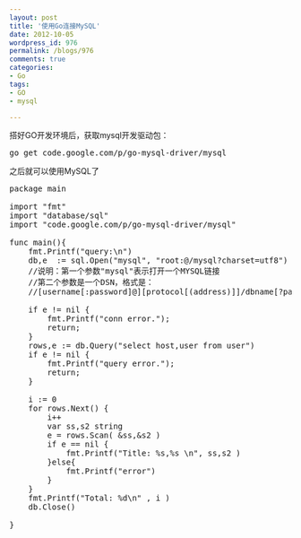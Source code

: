 ```yaml
---
layout: post
title: '使用Go连接MySQL'
date: 2012-10-05
wordpress_id: 976
permalink: /blogs/976
comments: true
categories:
- Go
tags:
- GO
- mysql

---
```

搭好GO开发环境后，获取mysql开发驱动包：

<pre class="prettyprint linenums">
go get code.google.com/p/go-mysql-driver/mysql  
</pre>

之后就可以使用MySQL了
<pre class="prettyprint linenums">
package main  
  
import "fmt"  
import "database/sql"  
import "code.google.com/p/go-mysql-driver/mysql"  
  
func main(){  
    fmt.Printf("query:\n")  
    db,e  := sql.Open("mysql", "root:@/mysql?charset=utf8")  
    //说明：第一个参数"mysql"表示打开一个MYSQL链接  
    //第二个参数是一个DSN，格式是：  
    //[username[:password]@][protocol[(address)]]/dbname[?param1=value1&paramN=valueN]  
  
    if e != nil {  
        fmt.Printf("conn error.");  
        return;  
    }  
    rows,e := db.Query("select host,user from user")  
    if e != nil {  
        fmt.Printf("query error.");  
        return;  
    }  
  
    i := 0  
    for rows.Next() {  
        i++  
        var ss,s2 string  
        e = rows.Scan( &ss,&s2 )  
        if e == nil {  
            fmt.Printf("Title: %s,%s \n", ss,s2 )  
        }else{  
            fmt.Printf("error")  
        }  
    }  
    fmt.Printf("Total: %d\n" , i )  
    db.Close()  
  
} 
</pre>
